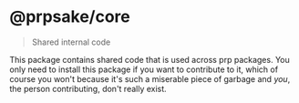 # @prpsake/core

> Shared internal code

This package contains shared code that is used across prp packages. You only need to install this package if you want to contribute to it, which of course you won't because it's such a miserable piece of garbage and _you_, the person contributing, don't really exist.
